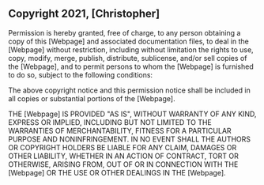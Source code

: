 ## Copyright 2021, [Christopher]

Permission is hereby granted, free of charge, to any person obtaining a copy of this [Webpage] and associated documentation files, to deal in the [Webpage] without restriction, including without limitation the rights to use, copy, modify, merge, publish, distribute, sublicense, and/or sell copies of the [Webpage], and to permit persons to whom the [Webpage] is furnished to do so, subject to the following conditions:

The above copyright notice and this permission notice shall be included in all copies or substantial portions of the [Webpage].

THE [Webpage] IS PROVIDED "AS IS", WITHOUT WARRANTY OF ANY KIND, EXPRESS OR IMPLIED, INCLUDING BUT NOT LIMITED TO THE WARRANTIES OF MERCHANTABILITY, FITNESS FOR A PARTICULAR PURPOSE AND NONINFRINGEMENT. IN NO EVENT SHALL THE AUTHORS OR COPYRIGHT HOLDERS BE LIABLE FOR ANY CLAIM, DAMAGES OR OTHER LIABILITY, WHETHER IN AN ACTION OF CONTRACT, TORT OR OTHERWISE, ARISING FROM, OUT OF OR IN CONNECTION WITH THE [Webpage] OR THE USE OR OTHER DEALINGS IN THE [Webpage].
